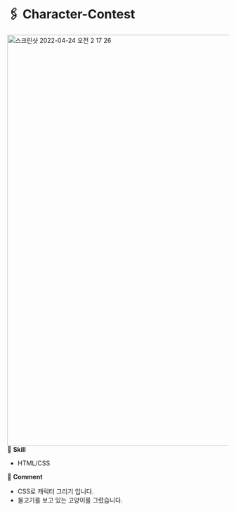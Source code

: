 # 🖇 Character-Contest
<img width="934" alt="스크린샷 2022-04-24 오전 2 17 26" src="https://user-images.githubusercontent.com/102715022/164916723-c286fdd9-7447-4e72-a39c-269664b67d26.png">
📌 <b>Skill</b>
<ul>
  <li>HTML/CSS</li>
</ul>
📌 <b>Comment</b>
<ul>
  <li>CSS로 캐릭터 그리기 입니다.</li>
  <li>물고기를 보고 있는 고양이를 그렸습니다.</li>
</ul>
